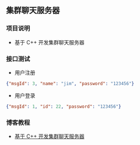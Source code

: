 ## 集群聊天服务器

### 项目说明

- 基于 C++ 开发集群聊天服务器

### 接口测试

- 用户注册

``` json
{"msgId": 3, "name": "jim", "password": "123456"}
```

- 用户登录

``` json
{"msgId": 1, "id": 22, "password": "123456"}
```

### 博客教程

- [基于 C++ 开发集群聊天服务器](https://www.techgrow.cn/posts/e635f0aa.html)


